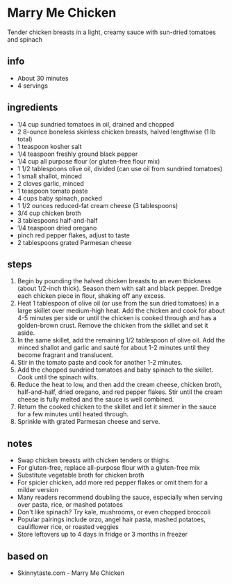 # Marry Me Chicken
Tender chicken breasts in a light, creamy sauce with sun-dried tomatoes and spinach

## info  
* About 30 minutes  
* 4 servings  

## ingredients
* 1/4 cup sundried tomatoes in oil, drained and chopped
* 2 8-ounce boneless skinless chicken breasts, halved lengthwise (1 lb total)
* 1 teaspoon kosher salt
* 1/4 teaspoon freshly ground black pepper
* 1/4 cup all purpose flour (or gluten-free flour mix)
* 1 1/2 tablespoons olive oil, divided (can use oil from sundried tomatoes)
* 1 small shallot, minced
* 2 cloves garlic, minced
* 1 teaspoon tomato paste
* 4 cups baby spinach, packed
* 1 1/2 ounces reduced-fat cream cheese (3 tablespoons)
* 3/4 cup chicken broth
* 3 tablespoons half-and-half
* 1/4 teaspoon dried oregano
* pinch red pepper flakes, adjust to taste
* 2 tablespoons grated Parmesan cheese

## steps  
1. Begin by pounding the halved chicken breasts to an even thickness (about 1/2-inch thick). Season them with salt and black pepper. Dredge each chicken piece in flour, shaking off any excess.
2. Heat 1 tablespoon of olive oil (or use from the sun dried tomatoes) in a large skillet over medium-high heat. Add the chicken and cook for about 4-5 minutes per side or until the chicken is cooked through and has a golden-brown crust. Remove the chicken from the skillet and set it aside.
3. In the same skillet, add the remaining 1/2 tablespoon of olive oil. Add the minced shallot and garlic and sauté for about 1-2 minutes until they become fragrant and translucent.
4. Stir in the tomato paste and cook for another 1-2 minutes.
5. Add the chopped sundried tomatoes and baby spinach to the skillet. Cook until the spinach wilts.
6. Reduce the heat to low, and then add the cream cheese, chicken broth, half-and-half, dried oregano, and red pepper flakes. Stir until the cream cheese is fully melted and the sauce is well combined.
7. Return the cooked chicken to the skillet and let it simmer in the sauce for a few minutes until heated through.
8. Sprinkle with grated Parmesan cheese and serve.

## notes  
* Swap chicken breasts with chicken tenders or thighs
* For gluten-free, replace all-purpose flour with a gluten-free mix
* Substitute vegetable broth for chicken broth
* For spicier chicken, add more red pepper flakes or omit them for a milder version
* Many readers recommend doubling the sauce, especially when serving over pasta, rice, or mashed potatoes
* Don't like spinach? Try kale, mushrooms, or even chopped broccoli
* Popular pairings include orzo, angel hair pasta, mashed potatoes, cauliflower rice, or roasted veggies
* Store leftovers up to 4 days in fridge or 3 months in freezer

## based on  
* Skinnytaste.com - Marry Me Chicken